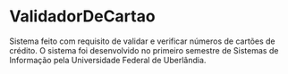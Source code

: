 # ValidadorDeCartao
Sistema feito com requisito de validar e verificar números de cartões de crédito. O sistema foi desenvolvido no primeiro semestre de Sistemas de Informação pela Universidade Federal de Uberlândia.
